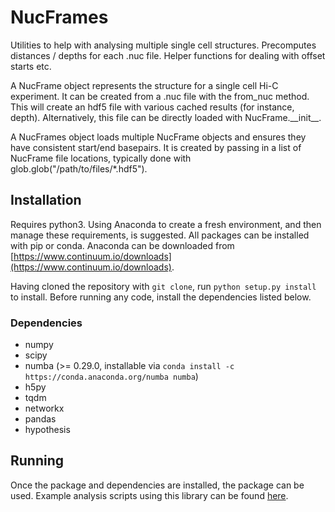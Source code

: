 # NucFrames

Utilities to help with analysing multiple single cell structures.
Precomputes distances / depths for each .nuc file. 
Helper functions for dealing with offset starts etc.

A NucFrame object represents the structure for a single cell Hi-C experiment. It
can be created from a .nuc file with the from_nuc method. This will create an
hdf5 file with various cached results (for instance, depth). Alternatively, this
file can be directly loaded with NucFrame.\_\_init\_\_.

A NucFrames object loads multiple NucFrame objects and ensures they have
consistent start/end basepairs. It is created by passing in a list of NucFrame
file locations, typically done with glob.glob("/path/to/files/*.hdf5").

## Installation

Requires python3. Using Anaconda to create a fresh environment, and then manage
these requirements, is suggested. All packages can be installed with pip or
conda. Anaconda can be downloaded
from [https://www.continuum.io/downloads](https://www.continuum.io/downloads).

Having cloned the repository with ```git clone```, run ```python setup.py
install``` to install. Before running any code, install the dependencies listed
below.

### Dependencies

* numpy
* scipy
* numba (>= 0.29.0, installable via ```conda install -c https://conda.anaconda.org/numba numba```)
* h5py
* tqdm
* networkx
* pandas
* hypothesis

## Running

Once the package and dependencies are installed, the package can be used.
Example analysis scripts using this library can be
found [here](https://github.com/latkins/SingleCellStructureAnalysis).

